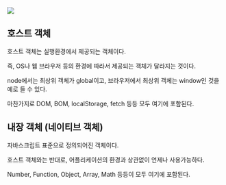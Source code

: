 <img src="https://media.vlpt.us/images/bangina/post/d38a6ed0-ad82-4498-9b5c-1044ec037e6f/%E1%84%89%E1%85%B3%E1%84%8F%E1%85%B3%E1%84%85%E1%85%B5%E1%86%AB%E1%84%89%E1%85%A3%E1%86%BA%202020-08-30%20%E1%84%8B%E1%85%A9%E1%84%92%E1%85%AE%204.59.10.png"/>

## 호스트 객체

호스트 객체는 실행환경에서 제공되는 객체이다.

즉, OS나 웹 브라우저 등의 환경에 따라서 제공되는 객체가 달라지는 것이다.

node에서는 최상위 객체가 global이고, 브라우저에서 최상위 객체는 window인 것을 예로 들 수 있다.

마찬가지로 DOM, BOM, localStorage, fetch 등등 모두 여기에 포함된다.

## 내장 객체 (네이티브 객체)

자바스크립트 표준으로 정의되어진 객체이다.

호스트 객체와는 반대로, 어플리케이션의 환경과 상관없이 언제나 사용가능하다.

Number, Function, Object, Array, Math 등등이 모두 여기에 포함된다.
